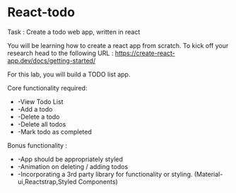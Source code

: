 # React-todo
Task : Create a todo web app, written in react

You will be learning how to create a react app from scratch.  To kick off your research head to the following URL : https://create-react-app.dev/docs/getting-started/

For this lab, you will build a TODO list app.

Core functionality required:
* -View Todo List
* -Add a todo
* -Delete a todo
* -Delete all todos
* -Mark todo as completed

Bonus functionality : 
* -App should be appropriately styled
* -Animation on deleting / adding todos
* -Incorporating a 3rd party library for functionality or styling.  (Material-ui,Reactstrap,Styled Components)